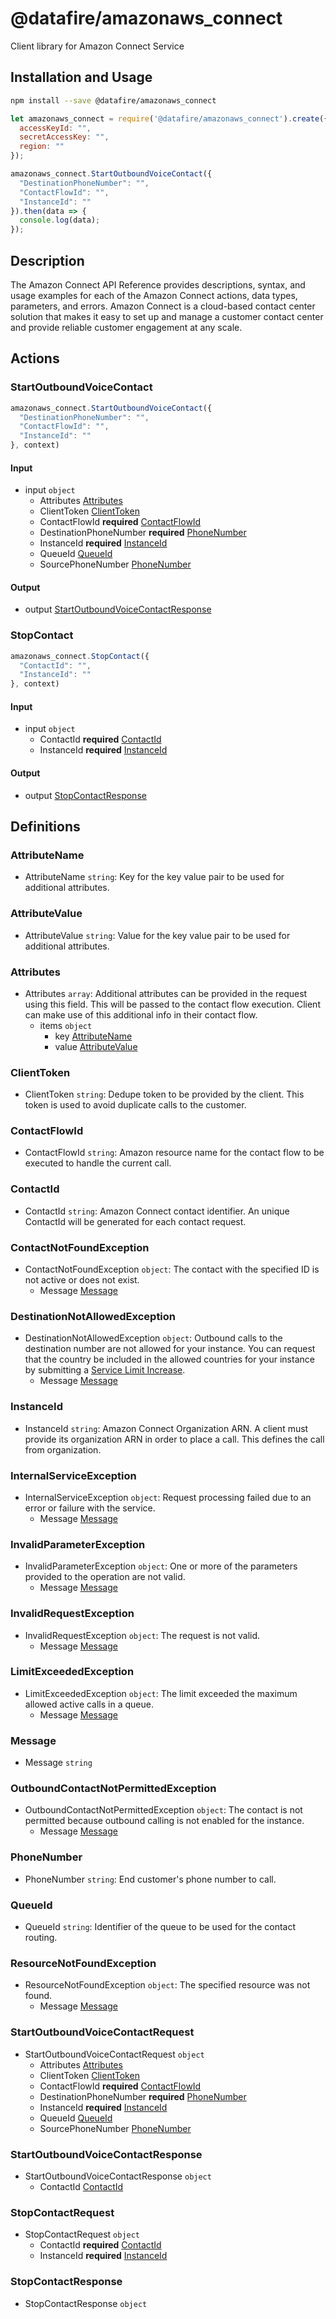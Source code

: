 # @datafire/amazonaws_connect

Client library for Amazon Connect Service

## Installation and Usage
```bash
npm install --save @datafire/amazonaws_connect
```
```js
let amazonaws_connect = require('@datafire/amazonaws_connect').create({
  accessKeyId: "",
  secretAccessKey: "",
  region: ""
});

amazonaws_connect.StartOutboundVoiceContact({
  "DestinationPhoneNumber": "",
  "ContactFlowId": "",
  "InstanceId": ""
}).then(data => {
  console.log(data);
});
```

## Description

The Amazon Connect API Reference provides descriptions, syntax, and usage examples for each of the Amazon Connect actions, data types, parameters, and errors. Amazon Connect is a cloud-based contact center solution that makes it easy to set up and manage a customer contact center and provide reliable customer engagement at any scale.

## Actions

### StartOutboundVoiceContact



```js
amazonaws_connect.StartOutboundVoiceContact({
  "DestinationPhoneNumber": "",
  "ContactFlowId": "",
  "InstanceId": ""
}, context)
```

#### Input
* input `object`
  * Attributes [Attributes](#attributes)
  * ClientToken [ClientToken](#clienttoken)
  * ContactFlowId **required** [ContactFlowId](#contactflowid)
  * DestinationPhoneNumber **required** [PhoneNumber](#phonenumber)
  * InstanceId **required** [InstanceId](#instanceid)
  * QueueId [QueueId](#queueid)
  * SourcePhoneNumber [PhoneNumber](#phonenumber)

#### Output
* output [StartOutboundVoiceContactResponse](#startoutboundvoicecontactresponse)

### StopContact



```js
amazonaws_connect.StopContact({
  "ContactId": "",
  "InstanceId": ""
}, context)
```

#### Input
* input `object`
  * ContactId **required** [ContactId](#contactid)
  * InstanceId **required** [InstanceId](#instanceid)

#### Output
* output [StopContactResponse](#stopcontactresponse)



## Definitions

### AttributeName
* AttributeName `string`: Key for the key value pair to be used for additional attributes.

### AttributeValue
* AttributeValue `string`: Value for the key value pair to be used for additional attributes.

### Attributes
* Attributes `array`: Additional attributes can be provided in the request using this field. This will be passed to the contact flow execution. Client can make use of this additional info in their contact flow.
  * items `object`
    * key [AttributeName](#attributename)
    * value [AttributeValue](#attributevalue)

### ClientToken
* ClientToken `string`: Dedupe token to be provided by the client. This token is used to avoid duplicate calls to the customer.

### ContactFlowId
* ContactFlowId `string`: Amazon resource name for the contact flow to be executed to handle the current call.

### ContactId
* ContactId `string`: Amazon Connect contact identifier. An unique ContactId will be generated for each contact request.

### ContactNotFoundException
* ContactNotFoundException `object`: The contact with the specified ID is not active or does not exist.
  * Message [Message](#message)

### DestinationNotAllowedException
* DestinationNotAllowedException `object`: Outbound calls to the destination number are not allowed for your instance. You can request that the country be included in the allowed countries for your instance by submitting a <a href="https://console.aws.amazon.com/support/v1#/case/create?issueType=service-limit-increase">Service Limit Increase</a>.
  * Message [Message](#message)

### InstanceId
* InstanceId `string`: Amazon Connect Organization ARN. A client must provide its organization ARN in order to place a call. This defines the call from organization.

### InternalServiceException
* InternalServiceException `object`: Request processing failed due to an error or failure with the service.
  * Message [Message](#message)

### InvalidParameterException
* InvalidParameterException `object`: One or more of the parameters provided to the operation are not valid.
  * Message [Message](#message)

### InvalidRequestException
* InvalidRequestException `object`: The request is not valid.
  * Message [Message](#message)

### LimitExceededException
* LimitExceededException `object`: The limit exceeded the maximum allowed active calls in a queue.
  * Message [Message](#message)

### Message
* Message `string`

### OutboundContactNotPermittedException
* OutboundContactNotPermittedException `object`: The contact is not permitted because outbound calling is not enabled for the instance.
  * Message [Message](#message)

### PhoneNumber
* PhoneNumber `string`: End customer's phone number to call.

### QueueId
* QueueId `string`: Identifier of the queue to be used for the contact routing.

### ResourceNotFoundException
* ResourceNotFoundException `object`: The specified resource was not found.
  * Message [Message](#message)

### StartOutboundVoiceContactRequest
* StartOutboundVoiceContactRequest `object`
  * Attributes [Attributes](#attributes)
  * ClientToken [ClientToken](#clienttoken)
  * ContactFlowId **required** [ContactFlowId](#contactflowid)
  * DestinationPhoneNumber **required** [PhoneNumber](#phonenumber)
  * InstanceId **required** [InstanceId](#instanceid)
  * QueueId [QueueId](#queueid)
  * SourcePhoneNumber [PhoneNumber](#phonenumber)

### StartOutboundVoiceContactResponse
* StartOutboundVoiceContactResponse `object`
  * ContactId [ContactId](#contactid)

### StopContactRequest
* StopContactRequest `object`
  * ContactId **required** [ContactId](#contactid)
  * InstanceId **required** [InstanceId](#instanceid)

### StopContactResponse
* StopContactResponse `object`


